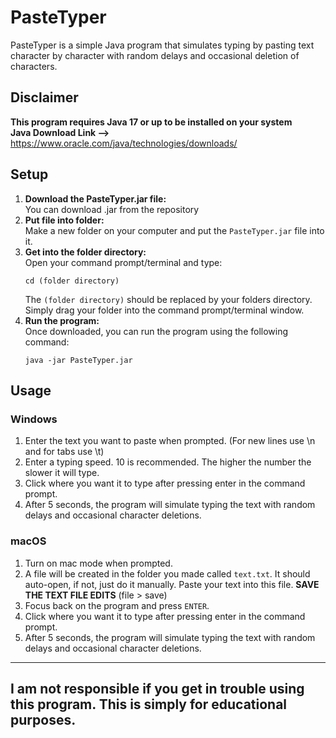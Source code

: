 # PasteTyper

PasteTyper is a simple Java program that simulates typing by pasting text character by character with random delays and occasional deletion of characters.

## Disclaimer
**This program requires Java 17 or up to be installed on your system<br>Java Download Link -->** https://www.oracle.com/java/technologies/downloads/

## Setup

1. **Download the PasteTyper.jar file:**<br>You can download .jar from the repository
2. **Put file into folder:**<br>Make a new folder on your computer and put the `PasteTyper.jar` file into it.
3. **Get into the folder directory:**<br>Open your command prompt/terminal and type:
   ```
   cd (folder directory)
   ```
   The `(folder directory)` should be replaced by your folders directory. Simply drag your folder into the command prompt/terminal window.
4. **Run the program:**<br>Once downloaded, you can run the program using the following command:
   ```
   java -jar PasteTyper.jar
   ```

## Usage<br>
### Windows
1. Enter the text you want to paste when prompted. (For new lines use \n and for tabs use \t)
2. Enter a typing speed. 10 is recommended. The higher the number the slower it will type. 
3. Click where you want it to type after pressing enter in the command prompt.
4. After 5 seconds, the program will simulate typing the text with random delays and occasional character deletions.

### macOS
1. Turn on mac mode when prompted.
2. A file will be created in the folder you made called `text.txt`. It should auto-open, if not, just do it manually. Paste your text into this file. **SAVE THE TEXT FILE EDITS** (file > save)
3. Focus back on the program and press `ENTER`.
4. Click where you want it to type after pressing enter in the command prompt.
5. After 5 seconds, the program will simulate typing the text with random delays and occasional character deletions.

-----------------------------------------------------------------------

## I am not responsible if you get in trouble using this program. This is simply for educational purposes.
